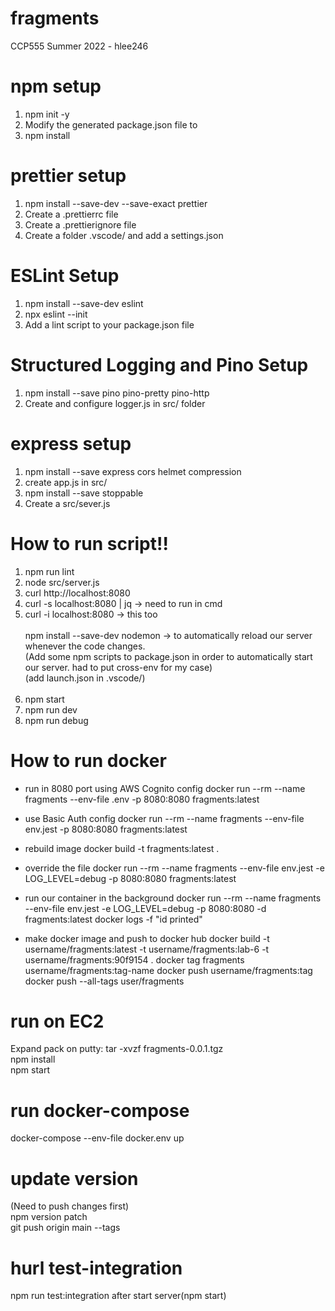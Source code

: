 # fragments

CCP555 Summer 2022 - hlee246

# npm setup

1. npm init -y
2. Modify the generated package.json file to
3. npm install

# prettier setup

1. npm install --save-dev --save-exact prettier
2. Create a .prettierrc file
3. Create a .prettierignore file
4. Create a folder .vscode/ and add a settings.json

# ESLint Setup

1. npm install --save-dev eslint
2. npx eslint --init
3. Add a lint script to your package.json file

# Structured Logging and Pino Setup

1. npm install --save pino pino-pretty pino-http
2. Create and configure logger.js in src/ folder

# express setup

1. npm install --save express cors helmet compression
2. create app.js in src/
3. npm install --save stoppable
4. Create a src/sever.js

# How to run script!!

1. npm run lint
2. node src/server.js
3. curl http://localhost:8080
4. curl -s localhost:8080 | jq -> need to run in cmd
5. curl -i localhost:8080 -> this too <br />
   <br />
   npm install --save-dev nodemon -> to automatically reload our server whenever the code changes. <br />
   (Add some npm scripts to package.json in order to automatically start our server. had to put cross-env for my case)<br />
   (add launch.json in .vscode/)<br />
   <br />
6. npm start
7. npm run dev
8. npm run debug
   <br />

# How to run docker

- run in 8080 port using AWS Cognito config
  docker run --rm --name fragments --env-file .env -p 8080:8080 fragments:latest

- use Basic Auth config
  docker run --rm --name fragments --env-file env.jest -p 8080:8080 fragments:latest

- rebuild image
  docker build -t fragments:latest .

- override the file
  docker run --rm --name fragments --env-file env.jest -e LOG_LEVEL=debug -p 8080:8080 fragments:latest

- run our container in the background
  docker run --rm --name fragments --env-file env.jest -e LOG_LEVEL=debug -p 8080:8080 -d fragments:latest
  docker logs -f "id printed"

- make docker image and push to docker hub
  docker build -t username/fragments:latest -t username/fragments:lab-6 -t username/fragments:90f9154 .
  docker tag fragments username/fragments:tag-name
  docker push username/fragments:tag
  docker push --all-tags user/fragments

# run on EC2

Expand pack on putty: tar -xvzf fragments-0.0.1.tgz<br/>
npm install<br/>
npm start

# run docker-compose

docker-compose --env-file docker.env up

# update version

(Need to push changes first)<br/>
npm version patch<br/>
git push origin main --tags

# hurl test-integration

npm run test:integration after start server(npm start)<br/>
